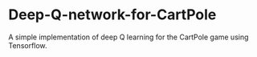 # Deep-Q-network-for-CartPole
A simple implementation of deep Q learning for the CartPole game using Tensorflow.
